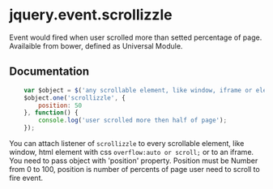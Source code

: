 jquery.event.scrollizzle
========================

Event would fired when user scrolled more than setted percentage of page.
Availaible from bower, defined as Universal Module.

## Documentation
```js
    var $object = $('any scrollable element, like window, iframe or element with overflow:auto|scroll');
    $object.one('scrollizzle', {
        position: 50
    }, function() {
        console.log('user scrolled more then half of page');
    });
```

You can attach listener of ```scrollizzle``` to every scrollable element, like window, html element with css ```overflow:auto or scroll;``` or to an iframe. You need to pass object with 'position' property. Position must be Number from 0 to 100, position is number of percents of page user need to scroll to fire event.
